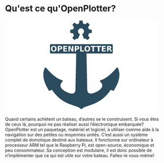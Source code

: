# Qu'est ce qu'OpenPlotter?

![](.gitbook/assets/openplotter500x300.png)

 Quand certains achètent un bateau, d’autres se le construisent. Si vous êtes de ceux là, pourquoi ne pas réaliser aussi l’électronique embarquée? OpenPlotter est un paquetage, matériel et logiciel, à utiliser comme aide à la navigation sur des petites ou moyennes unités. C’est aussi un système complet de domotique destiné aux bateaux. Il fonctionne sur ordinateur à processeur ARM tel que le Raspberry Pi, est open-source, économique et peu consommateur. Sa conception est modulaire, il est donc possible de n’implémenter que ce qui est utile sur votre bateau. Faites-le vous-même!

